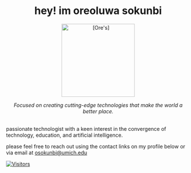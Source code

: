 <h1 align="center">hey! im oreoluwa sokunbi</h1>

<div align="center">
  <p>
    <img src="https://github.com/[OSokunbi]/[OSokunbi]/blob/main/assets/avatar.png" alt="[Ore's]" width="200">
  </p>
  <p>
    <i>Focused on creating cutting-edge technologies that make the world a better place.</i>
  </p>
</div>
<br>
passionate technologist with a keen interest in the convergence of technology, education, and artificial intelligence.

please feel free to reach out using the contact links on my profile below or via email at [osokunbi@umich.edu](mailto:osokunbi@umich.edu)

[![Visitors](https://visitor-badge.laobi.icu/badge?page_id=[OSokunbi].[OSokunbi])](https://github.com/[OSokunbi])
